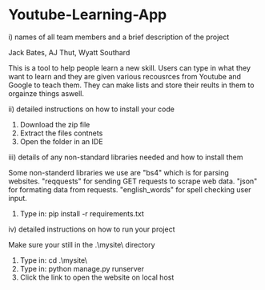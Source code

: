 # Youtube-Learning-App

 i) names of all team members and a brief description of the project
 
 Jack Bates, AJ Thut, Wyatt Southard
 
 This is a tool to help people learn a new skill. Users can type in what they want to learn and 
 they are given various recousrces from Youtube and Google to teach them. They can make lists and store their
 reults in them to orgainze things aswell.
 
 ii) detailed instructions on how to install your code
 
 1. Download the zip file
 2. Extract the files contnets
 3. Open the folder in an IDE
 
 iii) details of any non-standard libraries needed and how to install them
 
 Some non-standerd libraries we use are "bs4" which is for parsing websites. "reqquests" for sending GET requests to scrape web data.
 "json" for formating data from requests. "english_words" for spell checking user input. 
 
 1. Type in: pip install -r requirements.txt 
 
 iv) detailed instructions on how to run your project
 
 Make sure your still in the .\mysite\ directory
 
 1. Type in: cd .\mysite\
 2. Type in: python manage.py runserver
 3. Click the link to open the website on local host
